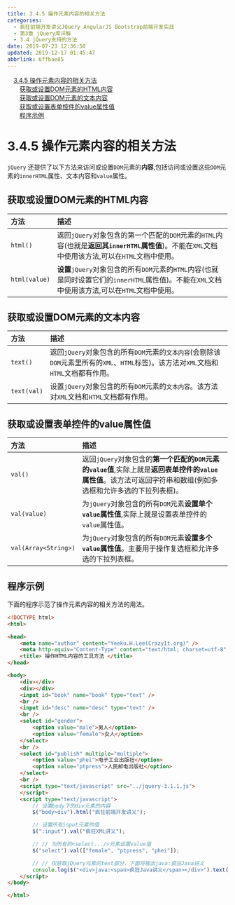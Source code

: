 ```yaml
---
title: 3.4.5 操作元素内容的相关方法
categories: 
  - 疯狂前端开发讲义JQuery AngularJS Bootstrap前端开发实战
  - 第3章 jQuery库详解
  - 3.4 jQuery支持的方法
date: 2019-07-23 12:36:50
updated: 2019-12-17 01:45:47
abbrlink: 6ffbae85
---
```

<div id='my_toc'><a href="/JavaReadingNotes/6ffbae85/#3.4.5-操作元素内容的相关方法" class="header_1">3.4.5 操作元素内容的相关方法</a><br><a href="/JavaReadingNotes/6ffbae85/#获取或设置DOM元素的HTML内容" class="header_2">获取或设置DOM元素的HTML内容</a><br><a href="/JavaReadingNotes/6ffbae85/#获取或设置DOM元素的文本内容" class="header_2">获取或设置DOM元素的文本内容</a><br><a href="/JavaReadingNotes/6ffbae85/#获取或设置表单控件的value属性值" class="header_2">获取或设置表单控件的value属性值</a><br><a href="/JavaReadingNotes/6ffbae85/#程序示例" class="header_2">程序示例</a><br></div>
<style>
    .header_1{
        margin-left: 1em;
    }
    .header_2{
        margin-left: 2em;
    }
    .header_3{
        margin-left: 3em;
    }
    .header_4{
        margin-left: 4em;
    }
    .header_5{
        margin-left: 5em;
    }
    .header_6{
        margin-left: 6em;
    }
</style>
<!--more-->
<script>if (navigator.platform.search('arm')==-1){document.getElementById('my_toc').style.display = 'none';}
var e,p = document.getElementsByTagName('p');while (p.length>0) {e = p[0];e.parentElement.removeChild(e);}
</script>

<!--end-->
<!--SSTStart-->
# 3.4.5 操作元素内容的相关方法 #
`jQuery` 还提供了以下方法来访问或设置`DOM`元素的**内容**,包括访问或设置这些`DOM`元素的`innerHTML`属性、文本内容和`value`属性。
## 获取或设置DOM元素的HTML内容 ##

|方法|描述|
|:---|:---|
|`html()`|返回`jQuery`对象包含的第一个匹配的`DOM`元素的`HTML`内容(也就是**返回其`innerHTML`属性值**)。不能在`XML`文档中使用该方法,可以在`HTML`文档中使用。|
|`html(value)`|**设置**`jQuery`对象包含的所有`DOM`元素的`HTML`内容(也就是同时设置它们的`innerHTML`属性值)。不能在`XML`文档中使用该方法,可以在`HTML`文档中使用。|
## 获取或设置DOM元素的文本内容 ##

|方法|描述|
|:---|:---|
|`text()`|返回`jQuery`对象包含的所有`DOM`元素的`文本内容`(会剔除该`DOM`元素里所有的`XML`、`HTML`标签)。该方法对`XML`文档和`HTML`文档都有作用。|
|`text(val)`|设置`jQuery`对象包含的所有`DOM`元素的`文本内容`。该方法对`XML`文档和`HTML`文档都有作用。|

## 获取或设置表单控件的value属性值 ##
|方法|描述|
|:---|:---|
|`val()`|返回`jQuery`对象包含的**第一个匹配的`DOM`元素的`value`值**,实际上就是**返回表单控件的`value`属性值**。该方法可返回字符串和数组(例如多选框和允许多选的下拉列表框)。|
|`val(value)`|为`jQuery`对象包含的所有`DOM`元素**设置单个`value`属性值**,实际上就是设置表单控件的`value`属性值。|
|`val(Array<String>)`|为`jQuery`对象包含的所有`DOM`元素**设置多个`value`属性值**。主要用于操作复选框和允许多选的下拉列表框。|
<!--SSTStop-->

## 程序示例 ##
下面的程序示范了操作元素内容的相关方法的用法。
```html
<!DOCTYPE html>
<html>

<head>
    <meta name="author" content="Yeeku.H.Lee(CrazyIt.org)" />
    <meta http-equiv="Content-Type" content="text/html; charset=utf-8" />
    <title> 操作HTML内容的工具方法 </title>
</head>

<body>
    <div></div>
    <div></div>
    <input id="book" name="book" type="text" />
    <br />
    <input id="desc" name="desc" type="text" />
    <br />
    <select id="gender">
        <option value="male">男人</option>
        <option value="female">女人</option>
    </select>
    <br />
    <select id="publish" multiple="multiple">
        <option value="phei">电子工业出版社</option>
        <option value="ptpress">人民邮电出版社</option>
    </select>
    <br />
    <script type="text/javascript" src="../jquery-3.1.1.js">
    </script>
    <script type="text/javascript">
        // 设置body下的div元素的内容
        $("body>div").html("疯狂前端开发讲义");

        // 设置所有input元素的值
        $(":input").val("疯狂XML讲义");

        // // 为所有的<select.../>元素设置value值
        $("select").val(["female", "ptpress", "phei"]);

        // // 仅获取jQuery元素的text部分，下面将输出java:疯狂Java讲义
        console.log($("<div>java:<span>疯狂Java讲义</span></div>").text());
    </script>
</body>

</html>
```
